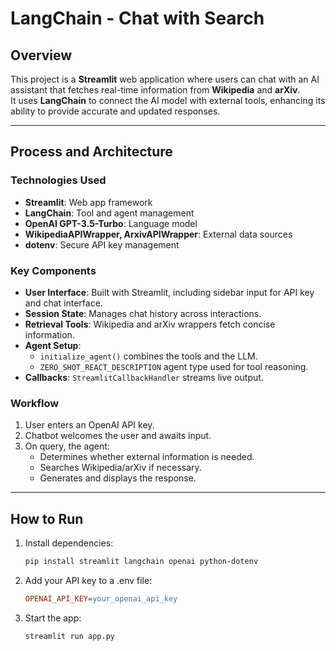 # LangChain - Chat with Search

## Overview

This project is a **Streamlit** web application where users can chat with an AI assistant that fetches real-time information from **Wikipedia** and **arXiv**.  
It uses **LangChain** to connect the AI model with external tools, enhancing its ability to provide accurate and updated responses.

---

## Process and Architecture

### Technologies Used
- **Streamlit**: Web app framework
- **LangChain**: Tool and agent management
- **OpenAI GPT-3.5-Turbo**: Language model
- **WikipediaAPIWrapper, ArxivAPIWrapper**: External data sources
- **dotenv**: Secure API key management

### Key Components
- **User Interface**: Built with Streamlit, including sidebar input for API key and chat interface.
- **Session State**: Manages chat history across interactions.
- **Retrieval Tools**: Wikipedia and arXiv wrappers fetch concise information.
- **Agent Setup**:
  - `initialize_agent()` combines the tools and the LLM.
  - `ZERO_SHOT_REACT_DESCRIPTION` agent type used for tool reasoning.
- **Callbacks**: `StreamlitCallbackHandler` streams live output.

### Workflow
1. User enters an OpenAI API key.
2. Chatbot welcomes the user and awaits input.
3. On query, the agent:
   - Determines whether external information is needed.
   - Searches Wikipedia/arXiv if necessary.
   - Generates and displays the response.

---

## How to Run

1. Install dependencies:
   ```bash
   pip install streamlit langchain openai python-dotenv
2. Add your API key to a .env file:
   ```ini
   OPENAI_API_KEY=your_openai_api_key
3. Start the app:
   ```bash
   streamlit run app.py

